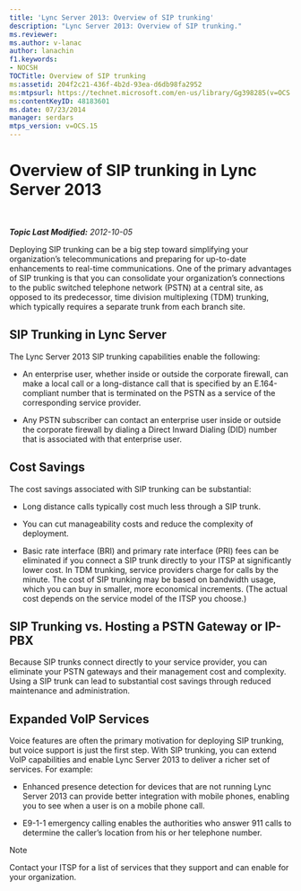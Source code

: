 ```yaml
---
title: 'Lync Server 2013: Overview of SIP trunking'
description: "Lync Server 2013: Overview of SIP trunking."
ms.reviewer: 
ms.author: v-lanac
author: lanachin
f1.keywords:
- NOCSH
TOCTitle: Overview of SIP trunking
ms:assetid: 204f2c21-436f-4b2d-93ea-d6db98fa2952
ms:mtpsurl: https://technet.microsoft.com/en-us/library/Gg398285(v=OCS.15)
ms:contentKeyID: 48183601
ms.date: 07/23/2014
manager: serdars
mtps_version: v=OCS.15
---
```


# Overview of SIP trunking in Lync Server 2013

<div data-xmlns="http://www.w3.org/1999/xhtml">

<div class="topic" data-xmlns="http://www.w3.org/1999/xhtml" data-msxsl="urn:schemas-microsoft-com:xslt" data-cs="https://msdn.microsoft.com/">

<div data-asp="https://msdn2.microsoft.com/asp">



</div>

<div id="mainSection">

<div id="mainBody">

<span> </span>

_**Topic Last Modified:** 2012-10-05_

Deploying SIP trunking can be a big step toward simplifying your organization’s telecommunications and preparing for up-to-date enhancements to real-time communications. One of the primary advantages of SIP trunking is that you can consolidate your organization’s connections to the public switched telephone network (PSTN) at a central site, as opposed to its predecessor, time division multiplexing (TDM) trunking, which typically requires a separate trunk from each branch site.

<div>

## SIP Trunking in Lync Server

The Lync Server 2013 SIP trunking capabilities enable the following:

  - An enterprise user, whether inside or outside the corporate firewall, can make a local call or a long-distance call that is specified by an E.164-compliant number that is terminated on the PSTN as a service of the corresponding service provider.

  - Any PSTN subscriber can contact an enterprise user inside or outside the corporate firewall by dialing a Direct Inward Dialing (DID) number that is associated with that enterprise user.

</div>

<div>

## Cost Savings

The cost savings associated with SIP trunking can be substantial:

  - Long distance calls typically cost much less through a SIP trunk.

  - You can cut manageability costs and reduce the complexity of deployment.

  - Basic rate interface (BRI) and primary rate interface (PRI) fees can be eliminated if you connect a SIP trunk directly to your ITSP at significantly lower cost. In TDM trunking, service providers charge for calls by the minute. The cost of SIP trunking may be based on bandwidth usage, which you can buy in smaller, more economical increments. (The actual cost depends on the service model of the ITSP you choose.)

<div>

## SIP Trunking vs. Hosting a PSTN Gateway or IP-PBX

Because SIP trunks connect directly to your service provider, you can eliminate your PSTN gateways and their management cost and complexity. Using a SIP trunk can lead to substantial cost savings through reduced maintenance and administration.

</div>

</div>

<div>

## Expanded VoIP Services

Voice features are often the primary motivation for deploying SIP trunking, but voice support is just the first step. With SIP trunking, you can extend VoIP capabilities and enable Lync Server 2013 to deliver a richer set of services. For example:

  - Enhanced presence detection for devices that are not running Lync Server 2013 can provide better integration with mobile phones, enabling you to see when a user is on a mobile phone call.

  - E9-1-1 emergency calling enables the authorities who answer 911 calls to determine the caller’s location from his or her telephone number.

<div>


> [!NOTE]  
> Contact your ITSP for a list of services that they support and can enable for your organization.



</div>

</div>

</div>

<span> </span>

</div>

</div>

</div>

